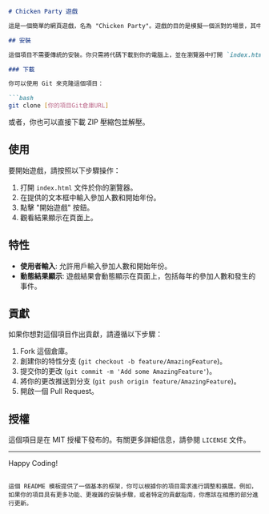 
```markdown
# Chicken Party 遊戲

這是一個簡單的網頁遊戲，名為 "Chicken Party"。遊戲的目的是模擬一個派對的場景，其中參加者可能會在任何給定年份離開。這個項目使用 HTML, CSS, 和 JavaScript 來實現遊戲邏輯和用戶界面。

## 安裝

這個項目不需要傳統的安裝。你只需將代碼下載到你的電腦上，並在瀏覽器中打開 `index.html` 文件即可。

### 下載

你可以使用 Git 來克隆這個項目：

```bash
git clone [你的項目Git倉庫URL]
```

或者，你也可以直接下載 ZIP 壓縮包並解壓。

## 使用

要開始遊戲，請按照以下步驟操作：

1. 打開 `index.html` 文件於你的瀏覽器。
2. 在提供的文本框中輸入參加人數和開始年份。
3. 點擊 "開始遊戲" 按鈕。
4. 觀看結果顯示在頁面上。

## 特性

- **使用者輸入**: 允許用戶輸入參加人數和開始年份。
- **動態結果顯示**: 遊戲結果會動態顯示在頁面上，包括每年的參加人數和發生的事件。

## 貢獻

如果你想對這個項目作出貢獻，請遵循以下步驟：

1. Fork 這個倉庫。
2. 創建你的特性分支 (`git checkout -b feature/AmazingFeature`)。
3. 提交你的更改 (`git commit -m 'Add some AmazingFeature'`)。
4. 將你的更改推送到分支 (`git push origin feature/AmazingFeature`)。
5. 開啟一個 Pull Request。

## 授權

這個項目是在 MIT 授權下發布的。有關更多詳細信息，請參閱 `LICENSE` 文件。

---

Happy Coding!
```

這個 README 模板提供了一個基本的框架，你可以根據你的項目需求進行調整和擴展。例如，如果你的項目具有更多功能、更複雜的安裝步驟，或者特定的貢獻指南，你應該在相應的部分進行更新。
